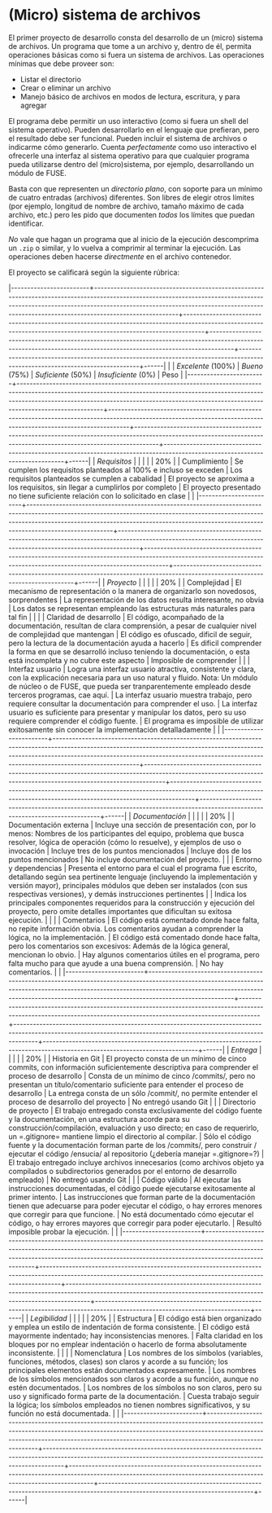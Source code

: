 # (Micro) sistema de archivos

El primer proyecto de desarrollo consta del desarrollo de un (micro)
sistema de archivos. Un programa que tome a un archivo y, dentro de
él, permita operaciones básicas como si fuera un sistema de
archivos. Las operaciones mínimas que debe proveer son:

- Listar el directorio
- Crear o eliminar un archivo
- Manejo básico de archivos en modos de lectura, escritura, y para
  agregar

El programa debe permitir un uso interactivo (como si fuera un shell
del sistema operativo). Pueden desarrollarlo en el lenguaje que
prefieran, pero el resultado debe ser funcional. Pueden incluir el
sistema de archivos o indicarme cómo generarlo. Cuenta _perfectamente_
como uso interactivo el ofrecerle una interfaz al sistema operativo
para que cualquier programa pueda utilizarse dentro del
(micro)sistema, por ejemplo, desarrollando un módulo de FUSE.

Basta con que representen un _directorio plano_, con soporte para un
mínimo de cuatro entradas (archivos) diferentes. Son libres de elegir
otros límites (por ejemplo, longitud de nombre de archivo, tamaño
máximo de cada archivo, etc.) pero les pido que documenten _todos_ los
límites que puedan identificar.

_No_ vale que hagan un programa que al inicio de la ejecución
descomprima un `.zip` o similar, y lo vuelva a comprimir al terminar
la ejecución. Las operaciones deben hacerse _directmente_ en el
archivo contenedor.

El proyecto se calificará según la siguiente rúbrica:

|------------------------+--------------------------------------------------------------------------------------------------------------------------------------------------------------------------------------------------------------------------------------------------------------------+------------------------------------------------------------------------------------------------------------------------------------------------------------------+-------------------------------------------------------------------------------------------------------------------------------------------------------------------+-----------------------------------------------------------------------------------------------------------------------------+------|
|                        | *Excelente* (100%)                                                                                                                                                                                                                                                 | *Bueno*  (75%)                                                                                                                                                   | *Suficiente* (50%)                                                                                                                                                | *Insuficiente* (0%)                                                                                                         | Peso |
|------------------------+--------------------------------------------------------------------------------------------------------------------------------------------------------------------------------------------------------------------------------------------------------------------+------------------------------------------------------------------------------------------------------------------------------------------------------------------+-------------------------------------------------------------------------------------------------------------------------------------------------------------------+-----------------------------------------------------------------------------------------------------------------------------+------|
| *Requisitos*           |                                                                                                                                                                                                                                                                    |                                                                                                                                                                  |                                                                                                                                                                   |                                                                                                                             |  20% |
| Cumplimiento           | Se cumplen los requisitos planteados al 100% e incluso se exceden                                                                                                                                                                                                  | Los requisitos planteados se cumplen a cabalidad                                                                                                                 | El proyecto se aproxima a los requisitos, sin llegar a cumplirlos por completo                                                                                    | El proyecto presentado no tiene suficiente relación con lo solicitado en clase                                              |      |
|------------------------+--------------------------------------------------------------------------------------------------------------------------------------------------------------------------------------------------------------------------------------------------------------------+------------------------------------------------------------------------------------------------------------------------------------------------------------------+-------------------------------------------------------------------------------------------------------------------------------------------------------------------+-----------------------------------------------------------------------------------------------------------------------------+------|
| *Proyecto*             |                                                                                                                                                                                                                                                                    |                                                                                                                                                                  |                                                                                                                                                                   |                                                                                                                             |  20% |
| Complejidad            | El mecanismo de representación o la manera de organizarlo son novedosos, sorprendentes                                                                                                                                                                             | La representación de los datos resulta interesante, no obvia                                                                                                     | Los datos se representan empleando las estructuras más naturales para tal fin                                                                                     |                                                                                                                             |      |
| Claridad de desarrollo | El código, acompañado de la documentación, resultan de clara comprensión, a pesar de cualquier nivel de complejidad que mantengan                                                                                                                                  | El código es ofuscado, dificil de seguir, pero la lectura de la documentación ayuda a hacerlo                                                                    | Es dificil comprender la forma en que se desarrolló incluso teniendo la documentación, o esta está incompleta y no cubre este aspecto                             | Imposible de comprender                                                                                                     |      |
| Interfaz usuario       | Logra una interfaz usuario atractiva, consistente y clara, con la explicación necesaria para un uso natural y fluido. Nota: Un módulo de núcleo o de FUSE, que pueda ser tranparentemente empleado desde terceros programas, cae aquí.                             | La interfaz usuario muestra trabajo, pero requiere consultar la documentación para comprender el uso.                                                            | La interfaz usuario es suficiente para presentar y manipular los datos, pero su uso requiere comprender el código fuente.                                         | El programa es imposible de utilizar exitosamente sin conocer la implementación detalladamente                              |      |
|------------------------+--------------------------------------------------------------------------------------------------------------------------------------------------------------------------------------------------------------------------------------------------------------------+------------------------------------------------------------------------------------------------------------------------------------------------------------------+-------------------------------------------------------------------------------------------------------------------------------------------------------------------+-----------------------------------------------------------------------------------------------------------------------------+------|
| *Documentación*        |                                                                                                                                                                                                                                                                    |                                                                                                                                                                  |                                                                                                                                                                   |                                                                                                                             |  20% |
| Documentación externa  | Incluye una sección de presentación con, por lo menos: Nombres de los participantes del equipo, problema que busca resolver, lógica de operación (cómo lo resuelve), y ejemplos de uso o invocación                                                                | Incluye tres de los puntos mencionados                                                                                                                           | Incluye dos de los puntos mencionados                                                                                                                             | No incluye documentación del proyecto.                                                                                      |      |
| Entorno y dependencias | Presenta el entorno para el cual el programa fue escrito, detallando según sea pertinente lenguaje (incluyendo la implementación y versión mayor), principales módulos que deben ser instalados (con sus respectivas versiones), y demás instrucciones pertinentes |                                                                                                                                                                  | Indica los principales componentes requeridos para la construcción y ejecución del proyecto, pero omite detalles importantes que dificultan su exitosa ejecución. |                                                                                                                             |      |
| Comentarios            | El código está comentado donde hace falta, no repite información obvia. Los comentarios ayudan a comprender la lógica, no la implementación.                                                                                                                       | El código está comentado donde hace falta, pero los comentarios son excesivos: Además de la lógica general, mencionan lo obvio.                                  | Hay algunos comentarios útiles en el programa, pero falta mucho para que ayude a una buena comprensión.                                                           | No hay comentarios.                                                                                                         |      |
|------------------------+--------------------------------------------------------------------------------------------------------------------------------------------------------------------------------------------------------------------------------------------------------------------+------------------------------------------------------------------------------------------------------------------------------------------------------------------+-------------------------------------------------------------------------------------------------------------------------------------------------------------------+-----------------------------------------------------------------------------------------------------------------------------+------|
| *Entrega*              |                                                                                                                                                                                                                                                                    |                                                                                                                                                                  |                                                                                                                                                                   |                                                                                                                             |  20% |
| Historia en Git        | El proyecto consta de un mínimo de cinco commits, con información suficientemente descriptiva para comprender el proceso de desarrollo                                                                                                                             | Consta de un mínimo de cinco /commits/, pero no presentan un título/comentario suficiente para entender el proceso de desarrollo                                      | La entrega consta de un sólo /commit/, no permite entender el proceso de desarrollo del proyecto                                                                  | No entregó usando Git                                                                                                       |      |
| Directorio de proyecto | El trabajo entregado consta exclusivamente del código fuente y la documentación, en una estructura acorde para su construcción/compilación, evaluación y uso directo; en caso de requerirlo, un =.gitignore= mantiene limpio el directorio al compilar.            | Sólo el código fuente y la documentación forman parte de los /commits/, pero construir / ejecutar el código /ensucia/ al repositorio (¿debería manejar =.gitignore=?) | El trabajo entregado incluye archivos innecesarios (como archivos objeto ya compilados o subdirectorios generados por el entorno de desarrollo empleado)          | No entregó usando Git                                                                                                       |      |
| Código válido          | Al ejecutar las instrucciones documentadas, el código puede ejecutarse exitosamente al primer intento.                                                                                                                                                             | Las instrucciones que forman parte de la documentación tienen que adecuarse para poder ejecutar el código, o hay errores menores que corregir para que funcione. | No está documentado cómo ejecutar el código, o hay errores mayores que corregir para poder ejecutarlo.                                                            | Resultó imposible probar la ejecución.                                                                                      |      |
|------------------------+--------------------------------------------------------------------------------------------------------------------------------------------------------------------------------------------------------------------------------------------------------------------+------------------------------------------------------------------------------------------------------------------------------------------------------------------+-------------------------------------------------------------------------------------------------------------------------------------------------------------------+-----------------------------------------------------------------------------------------------------------------------------+------|
| *Legibilidad*          |                                                                                                                                                                                                                                                                    |                                                                                                                                                                  |                                                                                                                                                                   |                                                                                                                             |  20% |
| Estructura             | El código está bien organizado y emplea un estilo de indentación de forma consistente.                                                                                                                                                                             | El código está mayormente indentado; hay inconsistencias menores.                                                                                                | Falta claridad en los bloques por no emplear indentación o hacerlo de forma absolutamente inconsistente.                                                          |                                                                                                                             |      |
| Nomenclatura           | Los nombres de los símbolos (variables, funciones, métodos, clases) son claros y acorde a su función; los principales elementos están documentados expresamente.                                                                                                   | Los nombres de los símbolos mencionados son claros y acorde a su función, aunque no estén documentados.                                                          | Los nombres de los símbolos no son claros, pero su uso y significado forma parte de la documentación.                                                             | Cuesta trabajo seguir la lógica; los símbolos empleados no tienen nombres significativos, y su función no está documentada. |      |
|------------------------+--------------------------------------------------------------------------------------------------------------------------------------------------------------------------------------------------------------------------------------------------------------------+------------------------------------------------------------------------------------------------------------------------------------------------------------------+-------------------------------------------------------------------------------------------------------------------------------------------------------------------+-----------------------------------------------------------------------------------------------------------------------------+------|
